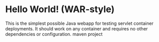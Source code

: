 Hello World! (WAR-style)
===============

This is the simplest possible Java webapp for testing servlet container deployments.  It should work on any container and requires no other dependencies or configuration.
maven project
